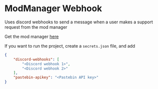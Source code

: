 # ModManager Webhook
Uses discord webhooks to send a message when a user makes a support request from the mod manager

Get the mod manager [here](https://github.com/sbcomputertech/modmanager)

If you want to run the project, create a `secrets.json` file, and add
```json
{
    "discord-webhooks": [
        "<Discord webhook 1>",
        "<Discord webhook 2>"
    ],
    "pastebin-apikey": "<Pastebin API key>"
}
```
